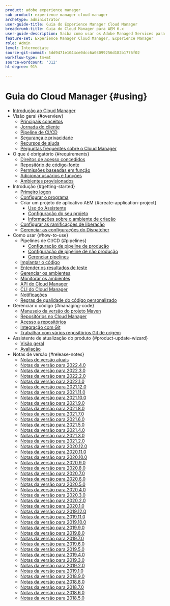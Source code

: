 ```yaml
---
product: adobe experience manager
sub-product: experience manager cloud manager
archetype: administrator
user-guide-title: Guia do Experience Manager Cloud Manager
breadcrumb-title: Guia do Cloud Manager para AEM 6.x
user-guide-description: Saiba como usar os Adobe Managed Services para gerenciar o Experience Manager na nuvem por conta própria.
feature-set: Experience Manager Cloud Manager, Experience Manager
role: Admin
level: Intermediate
source-git-commit: 5dd9471e1044ce0dcc6a03099256d182b1776f02
workflow-type: tm+mt
source-wordcount: '312'
ht-degree: 91%

---
```



# Guia do Cloud Manager {#using}

+ [Introdução ao Cloud Manager](introduction-to-cloud-manager.md)
+ Visão geral {#overview}
   + [Principais conceitos](key-concepts.md)
   + [Jornada do cliente](customer-journey.md)
   + [Pipeline de CI/CD](ci-cd-pipeline.md)
   + [Segurança e privacidade](security-and-privacy.md)
   + [Recursos de ajuda](help-resources.md)
   + [Perguntas frequentes sobre o Cloud Manager](cloud-manager-faqs.md)
+ O que é obrigatório {#requirements}
   + [Direitos de acesso concedidos](access-rights-granted.md)
   + [Repositório de código-fonte](source-code-repository.md)
   + [Permissões baseadas em função](role-based-permissions.md)
   + [Adicionar usuários e funções](setting-up-users-and-roles.md)
   + [Ambientes provisionados](environments-provisioned.md)
+ Introdução {#getting-started}
   + [Primeiro logon](first-time-login.md)
   + [Configurar o programa](setting-up-program.md)
   + Criar um projeto de aplicativo AEM {#create-application-project}
      + [Uso do Assistente](using-the-wizard.md)
      + [Configuração do seu projeto](setting-up-project.md)
      + [Informações sobre o ambiente de criação](build-environment-details.md)
   + [Configurar as ramificações de liberação](configure-your-release-branches.md)
   + [Gerenciar as configurações do Dispatcher](dispatcher-configurations.md)
+ Como usar {#how-to-use}
   + Pipelines de CI/CD {#pipelines}
      + [Configuração de pipeline de produção](configuring-production-pipelines.md)
      + [Configuração de pipeline de não produção](configuring-non-production-pipelines.md)
      + [Gerenciar pipelines](managing-pipelines.md)
   + [Implantar o código](deploying-code.md)
   + [Entender os resultados de teste](understand-your-test-results.md)
   + [Gerenciar os ambientes](manage-your-environment.md)
   + [Monitorar os ambientes](monitor-your-environments.md)
   + [API do Cloud Manager](https://www.adobe.io/apis/experiencecloud/cloud-manager/docs.html)
   + [CLI do Cloud Manager](https://github.com/adobe/aio-cli-plugin-cloudmanager/blob/main/README.md)
   + [Notificações](notifications.md)
   + [Regras de qualidade do código personalizado](custom-code-quality-rules.md)
+ Gerenciar o código {#managing-code}
   + [Manuseio da versão do projeto Maven](activating-maven-project.md)
   + [Repositórios no Cloud Manager](cloud-manager-repositories.md)
   + [Acesso a repositórios](accessing-repos.md)
   + [Integração com Git](setup-cloud-manager-git-integration.md)
   + [Trabalhar com vários repositórios Git de origem](/help/using/working-with-multiple-source-git-repos.md)
+ Assistente de atualização do produto {#product-update-wizard}
   + [Visão geral](overview-productupdate-wizard.md)
   + [Avaliação](evaluation.md)
+ Notas de versão {#release-notes}
   + [Notas de versão atuais](release-notes-current.md)
   + [Notas da versão para 2022.4.0](release-notes-2022-4-0.md)
   + [Notas da versão para 2022.3.0](release-notes-2022-3-0.md)
   + [Notas da versão para 2022.2.0](release-notes-2022-2-0.md)
   + [Notas da versão para 2022.1.0](release-notes-2022-1-0.md)
   + [Notas de versão para 2021.12.0](release-notes-2021-12-0.md)
   + [Notas da versão para 2021.11.0](release-notes-2021-11-0.md)
   + [Notas da versão para 2021.10.0](release-notes-2021-10-0.md)
   + [Notas da versão para 2021.9.0](release-notes-2021-9-0.md)
   + [Notas da versão para 2021.8.0](release-notes-2021-8-0.md)
   + [Notas da versão para 2021.7.0](release-notes-2021-7-0.md)
   + [Notas da versão para 2021.6.0](release-notes-2021-6-0.md)
   + [Notas da versão para 2021.5.0](release-notes-2021-5-0.md)
   + [Notas da versão para 2021.4.0](release-notes-2021-4-0.md)
   + [Notas da versão para 2021.3.0](release-notes-2021-3-0.md)
   + [Notas da versão para 2021.2.0](release-notes-2021-2-0.md)
   + [Notas da versão para 2020.12.0](release-notes-2020-12-0.md)
   + [Notas da versão para 2020.11.0](release-notes-2020-11-0.md)
   + [Notas da versão para 2020.10.0](release-notes-2020-10-0.md)
   + [Notas da versão para 2020.9.0](release-notes-2020-9-0.md)
   + [Notas da versão para 2020.8.0](release-notes-2020-8-0.md)
   + [Notas da versão para 2020.7.0](release-notes-2020-7-0.md)
   + [Notas da versão para 2020.6.0](release-notes-2020-6-0.md)
   + [Notas da versão para 2020.5.0](release-notes-2020-5-0.md)
   + [Notas da versão para 2020.4.0](release-notes-2020-4-0.md)
   + [Notas da versão para 2020.3.0](release-notes-2020-3-0.md)
   + [Notas da versão para 2020.2.0](release-notes-2020-2-0.md)
   + [Notas da versão para 2020.1.0](release-notes-2020-1-0.md)
   + [Notas da versão para 2019.12.0](release-notes-2019-12-0.md)
   + [Notas da versão para 2019.11.0](release-notes-2019-11-0.md)
   + [Notas da versão para 2019.10.0](release-notes-2019-10-0.md)
   + [Notas da versão para 2019.9.0](release-notes-2019-9-0.md)
   + [Notas da versão para 2019.8.0](release-notes-2019-8-0.md)
   + [Notas da versão para 2019.7.0](release-notes-2019-7-0.md)
   + [Notas da versão para 2019.6.0](release-notes-2019-6-0.md)
   + [Notas da versão para 2019.5.0](release-notes-2019-5-0.md)
   + [Notas da versão para 2019.4.0](release-notes-2019-4-0.md)
   + [Notas da versão para 2019.3.0](release-notes-2019-3-0.md)
   + [Notas da versão para 2019.2.0](release-notes-2019-2-0.md)
   + [Notas da versão para 2019.1.0](release-notes-2019-1-0.md)
   + [Notas da versão para 2018.9.0](release-notes-2018-9-0.md)
   + [Notas da versão para 2018.8.0](release-notes-2018-8-0.md)
   + [Notas da versão para 2018.7.0](release-notes-2018-7-0.md)
   + [Notas da versão para 2018.6.0](release-notes-2018-6-0.md)
   + [Notas da versão para 2018.5.0](release-notes-2018-5-0.md)
